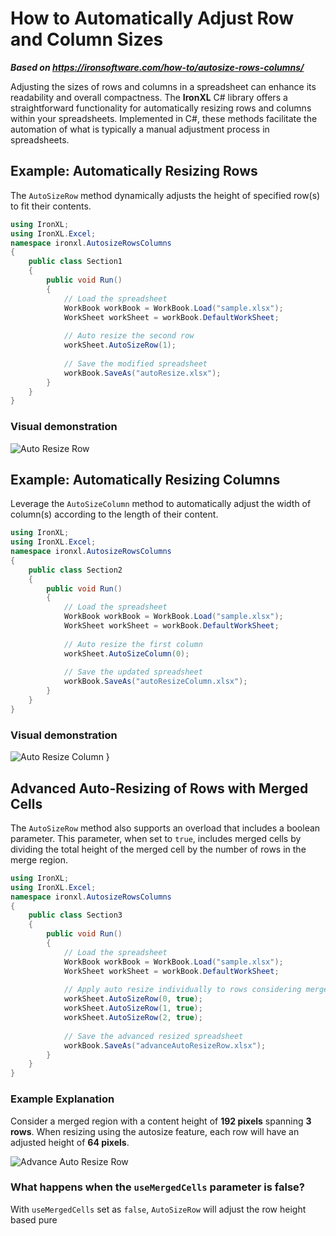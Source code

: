 # How to Automatically Adjust Row and Column Sizes

***Based on <https://ironsoftware.com/how-to/autosize-rows-columns/>***


Adjusting the sizes of rows and columns in a spreadsheet can enhance its readability and overall compactness. The **IronXL** C# library offers a straightforward functionality for automatically resizing rows and columns within your spreadsheets. Implemented in C#, these methods facilitate the automation of what is typically a manual adjustment process in spreadsheets.

## Example: Automatically Resizing Rows

The `AutoSizeRow` method dynamically adjusts the height of specified row(s) to fit their contents.

```cs
using IronXL;
using IronXL.Excel;
namespace ironxl.AutosizeRowsColumns
{
    public class Section1
    {
        public void Run()
        {
            // Load the spreadsheet
            WorkBook workBook = WorkBook.Load("sample.xlsx");
            WorkSheet workSheet = workBook.DefaultWorkSheet;
            
            // Auto resize the second row
            workSheet.AutoSizeRow(1);
            
            // Save the modified spreadsheet
            workBook.SaveAs("autoResize.xlsx");
        }
    }
}
```

### Visual demonstration
<div class="content-img-align-center">
    <div class="center-image-wrapper">
         <img src="https://www.ironsoftware.com/static-assets/excel/how-to/autosize-rows-columns/autosize-rows-columns-rows.png" alt="Auto Resize Row" class="img-responsive add-shadow">
    </div>
</div>

## Example: Automatically Resizing Columns

Leverage the `AutoSizeColumn` method to automatically adjust the width of column(s) according to the length of their content.

```cs
using IronXL;
using IronXL.Excel;
namespace ironxl.AutosizeRowsColumns
{
    public class Section2
    {
        public void Run()
        {
            // Load the spreadsheet
            WorkBook workBook = WorkBook.Load("sample.xlsx");
            WorkSheet workSheet = workBook.DefaultWorkSheet;
            
            // Auto resize the first column
            workSheet.AutoSizeColumn(0);
            
            // Save the updated spreadsheet
            workBook.SaveAs("autoResizeColumn.xlsx");
        }
    }
}
```

### Visual demonstration
<div class="content-img-align-center">
    <div class="center-image-wrapper">
         <img src="https://www.ironsoftware.com/static-assets/excel/how-to/autosize-rows-columns/autosize-rows-columns-columns.png" alt="Auto Resize Column" class="img-responsive add-shadow">
    }
</div>

## Advanced Auto-Resizing of Rows with Merged Cells

The `AutoSizeRow` method also supports an overload that includes a boolean parameter. This parameter, when set to `true`, includes merged cells by dividing the total height of the merged cell by the number of rows in the merge region.

```cs
using IronXL;
using IronXL.Excel;
namespace ironxl.AutosizeRowsColumns
{
    public class Section3
    {
        public void Run()
        {
            // Load the spreadsheet
            WorkBook workBook = WorkBook.Load("sample.xlsx");
            WorkSheet workSheet = workBook.DefaultWorkSheet;
            
            // Apply auto resize individually to rows considering merged cells
            workSheet.AutoSizeRow(0, true);
            workSheet.AutoSizeRow(1, true);
            workSheet.AutoSizeRow(2, true);
            
            // Save the advanced resized spreadsheet
            workBook.SaveAs("advanceAutoResizeRow.xlsx");
        }
    }
}
```

### Example Explanation

Consider a merged region with a content height of **192 pixels** spanning **3 rows**. When resizing using the autosize feature, each row will have an adjusted height of **64 pixels**.

<div class="content-img-align-center">
    <div class="center-image-wrapper">
         <img src="https://www.ironsoftware.com/static-assets/excel/how-to/autosize-rows-columns/autosize-rows-columns-advance-rows-true.png" alt="Advance Auto Resize Row" class="img-responsive add-shadow">
    </div>
</div>

### What happens when the `useMergedCells` parameter is false?

With `useMergedCells` set as `false`, `AutoSizeRow` will adjust the row height based pure